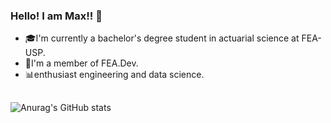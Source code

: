 ### Hello! I am Max!! 👋


- 🎓I'm currently a bachelor's degree student in actuarial science at FEA-USP.
- 👾I'm a member of FEA.Dev.
- 📊enthusiast engineering and data science.

##

![Anurag's GitHub stats](https://github-readme-stats.vercel.app/api?username=max-juan&show_icons=true&theme=gruvbox)


